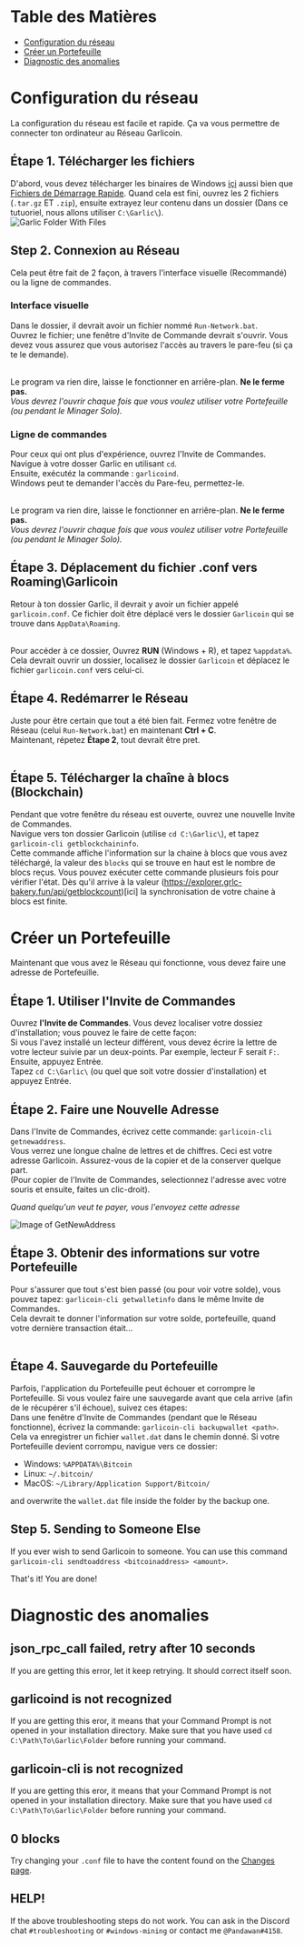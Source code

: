 # Table des Matières
- [Configuration du réseau](#configuration-du-réseau)
- [Créer un Portefeuille](#créer-un-portefeuille)
- [Diagnostic des anomalies](#diagnostic-des-anomalies)

# Configuration du réseau
La configuration du réseau est facile et rapide. Ça va vous permettre de connecter ton ordinateur au Réseau Garlicoin.

## Étape 1. Télécharger les fichiers
D'abord, vous devez télécharger les binaires de Windows [içi](https://garlicoin.io/downloads) aussi bien que [Fichiers de Démarrage Rapide](ROOT/files/wallet-win.zip).
Quand cela est fini, ouvrez les 2 fichiers (`.tar.gz` ET `.zip`), ensuite extrayez leur contenu dans un dossier (Dans ce tutuoriel, nous allons utiliser `C:\Garlic\`).  
![Garlic Folder With Files](https://i.imgur.com/YYqtODB.png)

## Step 2. Connexion au Réseau
Cela peut être fait de 2 façon, à travers l'interface visuelle (Recommandé) ou la ligne de commandes.  

### Interface visuelle
Dans le dossier, il devrait avoir un fichier nommé `Run-Network.bat`.  
Ouvrez le fichier; une fenêtre d'Invite de Commande devrait s'ouvrir. Vous devez vous assurez que vous autorisez l'accès au travers le pare-feu (si ça te le demande).  
<br>

Le program va rien dire, laisse le fonctionner en arriêre-plan. **Ne le ferme pas.**  
*Vous devrez l'ouvrir chaque fois que vous voulez utiliser votre Portefeuille (ou pendant le Minager Solo).*

### Ligne de commandes
Pour ceux qui ont plus d'expérience, ouvrez l'Invite de Commandes.  
Navigue à votre dosser Garlic en utilisant `cd`.  
Ensuite, exécutéz la commande : `garlicoind`.   
Windows peut te demander l'accès du Pare-feu, permettez-le.  
<br>

Le program va rien dire, laisse le fonctionner en arriêre-plan. **Ne le ferme pas.**  
*Vous devrez l'ouvrir chaque fois que vous voulez utiliser votre Portefeuille (ou pendant le Minager Solo).*


## Étape 3. Déplacement du fichier .conf vers Roaming\Garlicoin
Retour à ton dossier Garlic, il devrait y avoir un fichier appelé `garlicoin.conf`. Ce fichier doit être déplacé vers le dossier `Garlicoin` qui se trouve dans `AppData\Roaming`.  
<br>

Pour accéder à ce dossier, Ouvrez **RUN** (Windows + R), et tapez  `%appdata%`. Cela devrait ouvrir un dossier, localisez le dossier `Garlicoin` et déplacez le fichier `garlicoin.conf` vers celui-ci.

## Étape 4. Redémarrer le Réseau
Juste pour être certain que tout a été bien fait. Fermez votre fenêtre de Réseau (celui `Run-Network.bat`) en maintenant **Ctrl + C**.  
Maintenant, répetez **Étape 2**, tout devrait être pret.  
<br>

## Étape 5. Télécharger la chaîne à blocs (Blockchain)
Pendant que votre fenêtre du réseau est ouverte, ouvrez une nouvelle Invite de Commandes.  
Navigue vers ton dossier Garlicoin (utilise `cd C:\Garlic\`), et tapez `garlicoin-cli getblockchaininfo`.  
Cette commande affiche l'information sur la chaine à blocs que vous avez téléchargé, la valeur des `blocks` qui se trouve en haut est le nombre de blocs reçus. Vous pouvez exécuter cette commande plusieurs fois pour vérifier l'état. Dès qu'il arrive à la valeur  (https://explorer.grlc-bakery.fun/api/getblockcount)[ici] la synchronisation de votre chaine à blocs est finite.

# Créer un Portefeuille
Maintenant que vous avez le Réseau qui fonctionne, vous devez faire une adresse de Portefeuille.  

## Étape 1. Utiliser l'Invite de Commandes
Ouvrez **l'Invite de Commandes**. Vous devez localiser votre dossiez d'installation; vous pouvez le faire de cette façon:  
Si vous l'avez installé un lecteur différent, vous devez écrire la lettre de votre lecteur suivie par un deux-points. Par exemple, lecteur F serait `F:`. Ensuite, appuyez Entrée.   
Tapez `cd C:\Garlic\` (ou quel que soit votre dossier d'installation) et appuyez Entrée. 

## Étape 2. Faire une Nouvelle Adresse
Dans l'Invite de Commandes, écrivez cette commande: `garlicoin-cli getnewaddress`.  
Vous verrez une longue chaîne de lettres et de chiffres. Ceci est votre adresse Garlicoin. Assurez-vous de la copier et de la conserver quelque part.  
(Pour copier de l'Invite de Commandes, selectionnez l'adresse avec votre souris et ensuite, faites un clic-droit).  

*Quand quelqu'un veut te payer, vous l'envoyez cette adresse*

![Image of GetNewAddress](https://i.imgur.com/pjSUslM.png)

## Étape 3. Obtenir des informations sur votre Portefeuille
Pour s'assurer que tout s'est bien passé (ou pour voir votre solde), vous pouvez tapez: `garlicoin-cli getwalletinfo` dans le même Invite de Commandes.  
Cela devrait te donner l'information sur votre solde, portefeuille, quand votre dernière transaction était...  
<br>

## Étape 4. Sauvegarde du Portefeuille
Parfois, l'application du Portefeuille peut échouer et corrompre le Portefeuille. Si vous voulez faire une sauvegarde avant que cela arrive (afin de le récupérer s'il échoue), suivez ces étapes:  
Dans une fenêtre d'Invite de Commandes (pendant que le Réseau fonctionne), écrivez la commande: `garlicoin-cli backupwallet <path>`.  
Cela va enregistrer un fichier `wallet.dat` dans le chemin donné. Si votre Portefeuille devient corrompu, navigue vers ce dossier:
- Windows: `%APPDATA%\Bitcoin`
- Linux: `~/.bitcoin/`
- MacOS: `~/Library/Application Support/Bitcoin/`

and overwrite the `wallet.dat` file inside the folder by the backup one.

## Step 5. Sending to Someone Else
If you ever wish to send Garlicoin to someone. You can use this command `garlicoin-cli sendtoaddress <bitcoinaddress> <amount>`.

That's it! You are done!

# Diagnostic des anomalies

## json\_rpc\_call failed, retry after 10 seconds
If you are getting this error, let it keep retrying. It should correct itself soon.

## garlicoind is not recognized
If you are getting this eror, it means that your Command Prompt is not opened in your installation directory. 
Make sure that you have used `cd C:\Path\To\Garlic\Folder` before running your command.

## garlicoin-cli is not recognized
If you are getting this eror, it means that your Command Prompt is not opened in your installation directory. 
Make sure that you have used `cd C:\Path\To\Garlic\Folder` before running your command.

## 0 blocks
Try changing your `.conf` file to have the content found on the [Changes page](./changes.html).

## HELP!
If the above troubleshooting steps do not work. You can ask in the Discord chat `#troubleshooting` or `#windows-mining` or contact me `@Pandawan#4158`.
